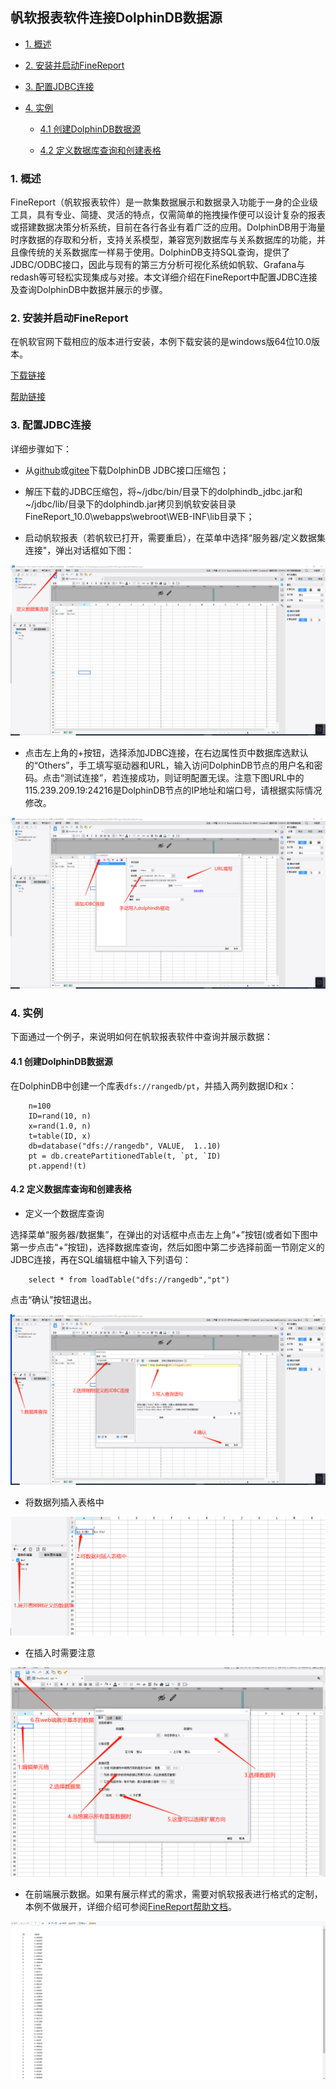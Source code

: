 ## 帆软报表软件连接DolphinDB数据源

<!-- TOC -->
- [1. 概述](#1-概述)

- [2. 安装并启动FineReport](#2-安装并启动finereport)

 
- [3. 配置JDBC连接](#3-配置jdbc连接)

- [4. 实例](#4-实例)

    - [4.1 创建DolphinDB数据源](#41-创建dolphindb数据源)

    - [4.2 定义数据库查询和创建表格](#42-定义数据库查询和创建表格)
    
<!-- /TOC -->

###  1. 概述

FineReport（帆软报表软件）是一款集数据展示和数据录入功能于一身的企业级工具，具有专业、简捷、灵活的特点，仅需简单的拖拽操作便可以设计复杂的报表或搭建数据决策分析系统，目前在各行各业有着广泛的应用。DolphinDB用于海量时序数据的存取和分析，支持关系模型，兼容宽列数据库与关系数据库的功能，并且像传统的关系数据库一样易于使用。DolphinDB支持SQL查询，提供了JDBC/ODBC接口，因此与现有的第三方分析可视化系统如帆软、Grafana与redash等可轻松实现集成与对接。本文详细介绍在FineReport中配置JDBC连接及查询DolphinDB中数据并展示的步骤。







###  2. 安装并启动FineReport


在帆软官网下载相应的版本进行安装，本例下载安装的是windows版64位10.0版本。

[下载链接](https://www.finereport.com/product/download)

[帮助链接](https://help.fanruan.com/finereport/doc-view-69.html)


###  3. 配置JDBC连接


详细步骤如下：

- 从[github](https://github.com/dolphindb/jdbc)或[gitee](https://gitee.com/dolphindb/jdbc)下载DolphinDB JDBC接口压缩包；

- 解压下载的JDBC压缩包，将~/jdbc/bin/目录下的dolphindb_jdbc.jar和~/jdbc/lib/目录下的dolphindb.jar拷贝到帆软安装目录FineReport_10.0\webapps\webroot\WEB-INF\lib目录下；

- 启动帆软报表（若帆软已打开，需要重启），在菜单中选择“服务器/定义数据集连接"，弹出对话框如下图：

![Image text](./images/FileReport/jdbc_step1.png)

- 点击左上角的+按钮，选择添加JDBC连接，在右边属性页中数据库选默认的“Others”，手工填写驱动器和URL，输入访问DolphinDB节点的用户名和密码。点击“测试连接”，若连接成功，则证明配置无误。注意下图URL中的115.239.209.19:24216是DolphinDB节点的IP地址和端口号，请根据实际情况修改。

![Image text](./images/FileReport/jdbc_step2.png)

### 4. 实例

下面通过一个例子，来说明如何在帆软报表软件中查询并展示数据：


#### 4.1 创建DolphinDB数据源


在DolphinDB中创建一个库表`dfs://rangedb/pt`，并插入两列数据ID和x：

```
	n=100
	ID=rand(10, n)
	x=rand(1.0, n)
	t=table(ID, x)
	db=database("dfs://rangedb", VALUE,  1..10)
	pt = db.createPartitionedTable(t, `pt, `ID)
	pt.append!(t)
```

#### 4.2 定义数据库查询和创建表格

- 定义一个数据库查询

选择菜单“服务器/数据集”，在弹出的对话框中点击左上角“+”按钮(或者如下图中第一步点击“+”按钮)，选择数据库查询，然后如图中第二步选择前面一节刚定义的JDBC连接，再在SQL编辑框中输入下列语句：
```
	select * from loadTable("dfs://rangedb","pt")
```
点击“确认”按钮退出。

![Image text](./images/FileReport/jdbc_step3.png)

- 将数据列插入表格中

![Image text](./images/FileReport/jdbc_step4.png)

- 在插入时需要注意

![Image text](./images/FileReport/jdbc_step5.png)

- 在前端展示数据。如果有展示样式的需求，需要对帆软报表进行格式的定制，本例不做展开，详细介绍可参阅[FineReport帮助文档](https://help.fanruan.com/finereport/)。

![Image text](./images/FileReport/jdbc_step6.png)

